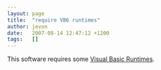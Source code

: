 ```yaml
---
layout: page
title:  "require VB6 runtimes"
author: jevon
date:   2007-08-14 12:47:12 +1200
tags:   []
---
```


This software requires some [Visual Basic Runtimes](visual-basic-runtimes.md).
